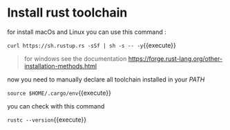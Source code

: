 # Install rust toolchain

for install macOs and Linux you can use this command :

`curl https://sh.rustup.rs -sSf | sh -s -- -y`{{execute}}

> for windows see the documentation https://forge.rust-lang.org/other-installation-methods.html

now you need to manually declare all toolchain installed in your *PATH*

`source $HOME/.cargo/env`{{execute}}

you can check with this command

`rustc --version`{{execute}}
